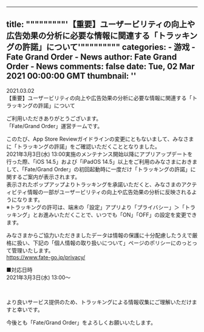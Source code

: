 
---
title: """""""""'【重要】ユーザービリティの向上や広告効果の分析に必要な情報に関連する「トラッキングの許諾」について'"""""""""
categories: 
    - 游戏
    - Fate Grand Order - News
author: Fate Grand Order - News
comments: false
date: Tue, 02 Mar 2021 00:00:00 GMT
thumbnail: ''
---

<div>   
<div class="title-box">
                <div class="date">2021.03.02</div>
                <div class="title">【重要】ユーザービリティの向上や広告効果の分析に必要な情報に関連する「トラッキングの許諾」について</div>
              </div>


<p></p>

<!-- block -->
<p>
ご利用いただきありがとうございます。<br>
「Fate/Grand Order」運営チームです。
</p>

<p>
このたび、App Store Reviewガイドラインの変更にともないまして、みなさまに「トラッキングの許諾」をご確認いただくこととなりました。<br>
2021年3月3日(水) 13:00実施のメンテナンス開始以降にアプリアップデートを行った際、「iOS 14.5」および「iPadOS 14.5」以上をご利用のみなさまにおきまして、「Fate/Grand Order」の初回起動時に一度だけ「トラッキングの許諾」に関するご案内が表示されます。<br>
表示されたポップアップよりトラッキングを承諾いただくと、みなさまのアクティビティ情報の一部がユーザービリティの向上や広告効果の分析に反映されるようになります。<br>
<span class="indent">※トラッキングの許可は、端末の「設定」アプリより「プライバシー」＞「トラッキング」とお進みいただくことで、いつでも「ON」「OFF」の設定を変更できます。</span>
</p>
<p>
みなさまからご協力いただきましたデータは情報の保護に十分配慮したうえで厳格に扱い、下記の「個人情報の取り扱いについて」ページのポリシーにのっとって管理いたします。<br>
<span class="strong"><a href="https://www.fate-go.jp/privacy/" target="_blank">https://www.fate-go.jp/privacy/</a></span>
</p>
<!-- /block -->

<!-- block -->
<p>
<span class="strong">■対応日時</span><br>
2021年3月3日(水) 13:00～<br>
</p>
<!-- /block -->

<!-- block -->
<br>
<p>より良いサービス提供のため、トラッキングによる情報収集にご理解いただけますと幸いです。</p>

<p>今後とも「Fate/Grand Order」をよろしくお願いいたします。</p>
<!-- /block -->



              
</div>
            